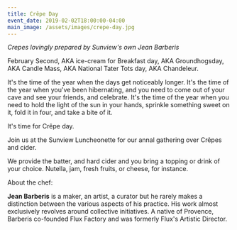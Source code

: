 ```yaml
---
title: Crêpe Day
event_date: 2019-02-02T18:00:00-04:00
main_image: /assets/images/crepe-day.jpg
---
```


*Crepes lovingly prepared by Sunview's own Jean Barberis*

February Second, AKA ice-cream for Breakfast day, AKA Groundhogsday, AKA Candle
Mass, AKA National Tater Tots day, AKA Chandeleur.

It's the time of the year when the days get noticeably longer. It's the time of
the year when you've been hibernating, and you need to come out of your cave
and see your friends, and celebrate. It's the time of the year when you need to
hold the light of the sun in your hands, sprinkle something sweet on it, fold
it in four, and take a bite of it.

It's time for Crêpe day.

Join us at the Sunview Luncheonette for our annal gathering over Crêpes and
cider.

We provide the batter, and hard cider and you bring a topping or drink of your
choice. Nutella, jam, fresh fruits, or cheese, for instance.

About the chef:

**Jean Barberis** is a maker, an artist, a curator but he rarely makes a
distinction between the various aspects of his practice. His work almost
exclusively revolves around collective initiatives. A native of Provence,
Barberis co-founded Flux Factory and was formerly Flux's Artistic Director.
